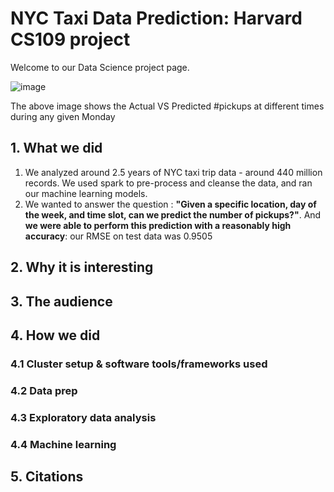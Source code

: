 # NYC Taxi Data Prediction: Harvard CS109 project

Welcome to our Data Science project page. 

![image](https://github.com/sdaulton/TaxiPrediction/raw/master/images/Actual-Predicted.gif)

The above image shows the Actual VS Predicted #pickups at different times during any given Monday

## 1. What we did
1. We analyzed around 2.5 years of NYC taxi trip data - around 440 million records. We used spark to pre-process and cleanse the data, and ran our machine learning models. 
2. We wanted to answer the question : **"Given a specific location, day of the week, and time slot, can we  predict the number of pickups?"**. And **we were able to perform this prediction with a reasonably high accuracy**: our RMSE on test data was 0.9505

## 2. Why it is interesting

## 3. The audience

## 4. How we did

### 4.1 Cluster setup & software tools/frameworks used
### 4.2 Data prep
### 4.3 Exploratory data analysis
### 4.4 Machine learning

## 5. Citations
